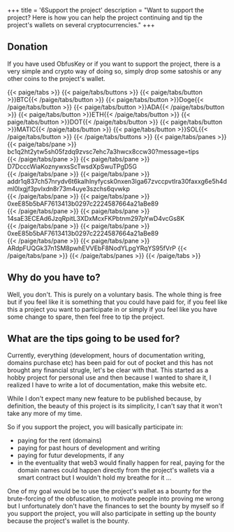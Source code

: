 +++
title = '6Support the project'
description = "Want to support the project? Here is how you can help the project continuing and tip the project's wallets on several cryptocurrencies."
+++

## Donation

If you have used ObfusKey or if you want to support the project, there is a very simple and crypto way of doing so, simply drop some satoshis or any other coins to the project's wallet. 

{{< paige/tabs >}}
{{< paige/tabs/buttons >}}
{{< paige/tabs/button >}}BTC{{< /paige/tabs/button >}}
{{< paige/tabs/button >}}Doge{{< /paige/tabs/button >}}
{{< paige/tabs/button >}}ADA{{< /paige/tabs/button >}}
{{< paige/tabs/button >}}ETH{{< /paige/tabs/button >}}
{{< paige/tabs/button >}}DOT{{< /paige/tabs/button >}}
{{< paige/tabs/button >}}MATIC{{< /paige/tabs/button >}}
{{< paige/tabs/button >}}SOL{{< /paige/tabs/button >}}
{{< /paige/tabs/buttons >}}
{{< paige/tabs/panes >}}
{{< paige/tabs/pane >}}
bc1q2ht2ytw5sh05fzdq9zvsc7ehc7a3hwcx8ccw30?message=tips  
{{< /paige/tabs/pane >}}
{{< paige/tabs/pane >}}
D7DcccWiaKoznywxsScTwsdXpSwuTPgD5G  
{{< /paige/tabs/pane >}}
{{< paige/tabs/pane >}}
addr1q837ch57nrydv6t6kalhlnyfycsk0nxen3lga67zvccpvtlra30faxxg6e5h4dml0lxgjf3pvlxdn8r73m4uye3szchs6qvwkp  
{{< /paige/tabs/pane >}}
{{< paige/tabs/pane >}}
0xeE85b5bAF7613413b0297c2224587664a21aBe89  
{{< /paige/tabs/pane >}}
{{< paige/tabs/pane >}}
14saE3ECEAd6JzqRpitL3XDxMcxFKPbtnm297pYwD4vcGs8K  
{{< /paige/tabs/pane >}}
{{< paige/tabs/pane >}}
0xeE85b5bAF7613413b0297c2224587664a21aBe89  
{{< /paige/tabs/pane >}}
{{< paige/tabs/pane >}}
ARdpFUQGk37n1SM8pwhEVVEbF8NodYLpgYRqYS95fVrP 
{{< /paige/tabs/pane >}}
{{< /paige/tabs/panes >}}
{{< /paige/tabs >}}

## Why do you have to?

Well, you don't. This is purely on a voluntary basis. The whole thing is free but if you feel like it is something that you could have paid for, if you feel like this a project you want to participate in or simply if you feel like you have some change to spare, then feel free to tip the project.

## What are the tips going to be used for?

Currently, everything (development, hours of documentation writing, domains purchase etc) has been paid for out of pocket and this has not brought any financial strugle, let's be clear with that. This started as a hobby project for personal use and then because I wanted to share it, I realized I have to write a lot of documentation, make this website etc.

While I don't expect many new feature to be published because, by definition, the beauty of this project is its simplicity, I can't say that it won't take any more of my time.

So if you support the project, you will basically participate in:
- paying for the rent (domains)
- paying for past hours of development and writing
- paying for futur developments, if any
- in the eventuality that web3 would finally happen for real, paying for the domain names could happen directly from the project's wallets via a smart contract but I wouldn't hold my breathe for it ...

One of my goal would be to use the project's wallet as a bounty for the brute-forcing of the obfuscation, to motivate people into proving me wrong but I unfortunately don't have the finances to set the bounty by myself so if you support the project, you will also participate in setting up the bounty because the project's wallet is the bounty.
